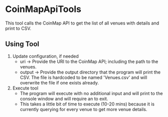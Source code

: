 # CoinMapApiTools

This tool calls the CoinMap API to get the list of all venues with details and print to CSV.

## Using Tool

1. Update configuration, if needed
	* uri -> Provide the URI to the CoinMap API; including the path to the venues.
	* output -> Provide the output directory that the program will print the CSV. The file is hardcoded to be named 'Venues.csv' and will overwrite the file if one exists already.
2. Execute tool
	* The program will execute with no additional input and will print to the console window and will require an <enter> to exit.
	* This takes a little bit of time to execute (10-20 mins) because it is currently querying for every venue to get more venue details.
